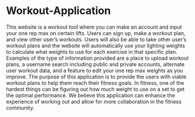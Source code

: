 # Workout-Application 


This website is a workout tool where you can make an account and input your one rep max on certain lifts. Users can sign up, make a workout plan, and view other user’s workouts. Users will also be able to take other user’s workout plans and the website will automatically use your lighting weights to calculate what weights to use for each exercise in that specific plan.
Examples of the type of information provided are a place to upload workout plans, a username search including public and private accounts, alternate user workout data, and a feature to edit your one rep max weights as you improve. 
The purpose of this application is to provide the users with viable workout plans to help them reach their fitness goals. In fitness, one of the hardest things can be figuring out how much weight to use on a set to get the optimal performance. We believe this application can enhance the experience of working out and allow for more collaboration in the fitness community.
